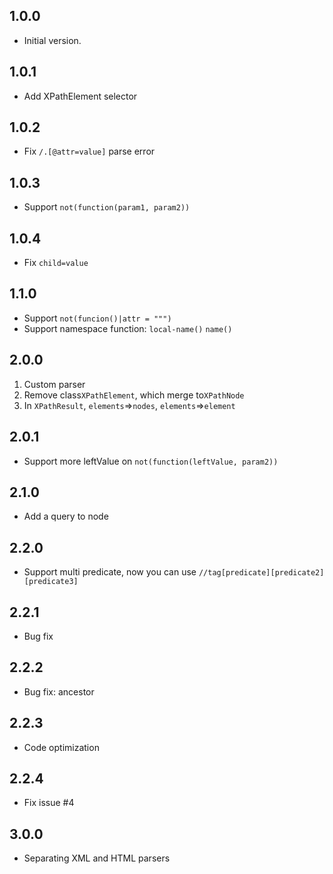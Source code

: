 ## 1.0.0

- Initial version.

## 1.0.1

- Add XPathElement selector

## 1.0.2

- Fix `/.[@attr=value]` parse error

## 1.0.3

- Support `not(function(param1, param2))`

## 1.0.4

- Fix `child=value`

## 1.1.0

- Support `not(funcion()|attr = """)`
- Support namespace function: `local-name()` `name()`

## 2.0.0

1. Custom parser
2. Remove class`XPathElement`, which merge to`XPathNode`
3. In `XPathResult`, `elements`=>`nodes`, `elements`=>`element`

## 2.0.1

- Support more leftValue on `not(function(leftValue, param2))`

## 2.1.0

- Add a query to node

## 2.2.0

- Support multi predicate, now you can use `//tag[predicate][predicate2][predicate3]`

## 2.2.1

- Bug fix

## 2.2.2

- Bug fix: ancestor

## 2.2.3

- Code optimization

## 2.2.4

- Fix issue #4

## 3.0.0
- Separating XML and HTML parsers